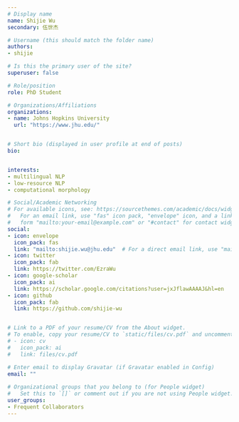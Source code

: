 ```yaml
---
# Display name
name: Shijie Wu
secondary: 伍世杰

# Username (this should match the folder name)
authors:
- shijie

# Is this the primary user of the site?
superuser: false

# Role/position
role: PhD Student

# Organizations/Affiliations
organizations:
- name: Johns Hopkins University
  url: "https://www.jhu.edu/"


# Short bio (displayed in user profile at end of posts)
bio: 


interests:
- multilingual NLP
- low-resource NLP
- computational morphology

# Social/Academic Networking
# For available icons, see: https://sourcethemes.com/academic/docs/widgets/#icons
#   For an email link, use "fas" icon pack, "envelope" icon, and a link in the
#   form "mailto:your-email@example.com" or "#contact" for contact widget.
social:
- icon: envelope
  icon_pack: fas
  link: "mailto:shijie.wu@jhu.edu"  # For a direct email link, use "mailto:test@example.org".
- icon: twitter
  icon_pack: fab
  link: https://twitter.com/EzraWu
- icon: google-scholar
  icon_pack: ai
  link: https://scholar.google.com/citations?user=jxJflawAAAAJ&hl=en
- icon: github
  icon_pack: fab
  link: https://github.com/shijie-wu


# Link to a PDF of your resume/CV from the About widget.
# To enable, copy your resume/CV to `static/files/cv.pdf` and uncomment the lines below.  
# - icon: cv
#   icon_pack: ai
#   link: files/cv.pdf 

# Enter email to display Gravatar (if Gravatar enabled in Config)
email: ""
  
# Organizational groups that you belong to (for People widget)
#   Set this to `[]` or comment out if you are not using People widget.  
user_groups:
- Frequent Collaborators
---
```



